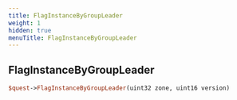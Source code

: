 ```yaml
---
title: FlagInstanceByGroupLeader
weight: 1
hidden: true
menuTitle: FlagInstanceByGroupLeader
---
```

## FlagInstanceByGroupLeader
```perl
$quest->FlagInstanceByGroupLeader(uint32 zone, uint16 version)
```